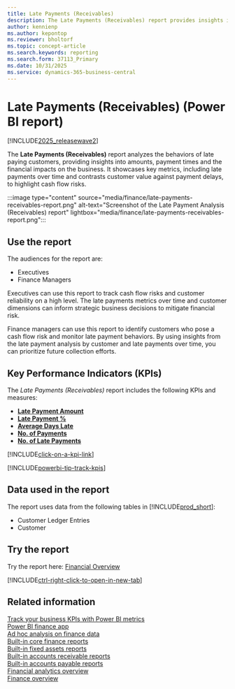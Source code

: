 ```yaml
---
title: Late Payments (Receivables)
description: The Late Payments (Receivables) report provides insights into the behaviors of late paying customers.
author: kennienp
ms.author: kepontop
ms.reviewer: bholtorf
ms.topic: concept-article
ms.search.keywords: reporting
ms.search.form: 37113_Primary
ms.date: 10/31/2025
ms.service: dynamics-365-business-central
---
```


# Late Payments (Receivables) (Power BI report)

[!INCLUDE[2025_releasewave2](includes/2025_releasewave2.md)]

The **Late Payments (Receivables)** report analyzes the behaviors of late paying customers, providing insights into amounts, payment times and the financial impacts on the business. It showcases key metrics, including late payments over time and contrasts customer value against payment delays, to highlight cash flow risks.

:::image type="content" source="media/finance/late-payments-receivables-report.png" alt-text="Screenshot of the Late Payment Analysis (Receivables) report" lightbox="media/finance/late-payments-receivables-report.png":::

## Use the report

The audiences for the report are:

- Executives
- Finance Managers

Executives can use this report to track cash flow risks and customer reliability on a high level. The late payments metrics over time and customer dimensions can inform strategic business decisions to mitigate financial risk.

Finance managers can use this report to identify customers who pose a cash flow risk and monitor late payment behaviors. By using insights from the late payment analysis by customer and late payments over time, you can prioritize future collection efforts.

## Key Performance Indicators (KPIs)

The *Late Payments (Receivables)* report includes the following KPIs and measures: 

- [**Late Payment Amount**](finance-powerbi-kpis.md#late-payment-amount)
- [**Late Payment %**](finance-powerbi-kpis.md#late-payment-percent)
- [**Average Days Late**](finance-powerbi-kpis.md#average-days-late)
- [**No. of Payments**](finance-powerbi-kpis.md#no-of-payments)
- [**No. of Late Payments**](finance-powerbi-kpis.md#no-of-late-payments)

[!INCLUDE[click-on-a-kpi-link](includes/click-on-a-kpi-link.md)] 

[!INCLUDE[powerbi-tip-track-kpis](includes/powerbi-tip-track-kpis.md)]

## Data used in the report

The report uses data from the following tables in [!INCLUDE[prod_short](includes/prod_short.md)]:

- Customer Ledger Entries
- Customer

## Try the report

Try the report here: [Financial Overview](https://businesscentral.dynamics.com?page=37113)

[!INCLUDE[ctrl-right-click-to-open-in-new-tab](includes/ctrl-right-click-to-open-in-new-tab.md)]

## Related information

[Track your business KPIs with Power BI metrics](track-kpis-with-power-bi-metrics.md)  
[Power BI finance app](finance-powerbi-app.md)  
[Ad hoc analysis on finance data](ad-hoc-analysis-finance.md)  
[Built-in core finance reports](finance-reports.md)  
[Built-in fixed assets reports](fa-reports.md)  
[Built-in accounts receivable reports](receivables-reports.md)  
[Built-in accounts payable reports](payables-reports.md)  
[Financial analytics overview](bi.md)  
[Finance overview](finance.md)
